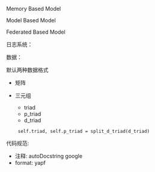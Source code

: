 Memory Based Model

Model Based Model



Federated Based Model



日志系统：

数据：

默认两种数据格式

- 矩阵

- 三元组

  - triad
  - p_triad 
  - d_triad

  ` self.triad, self.p_triad = split_d_triad(d_triad)`


代码规范:
- 注释: autoDocstring google
- format: yapf